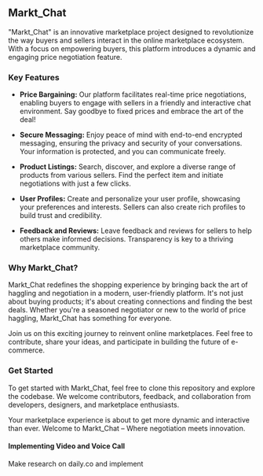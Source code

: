 ## Markt_Chat

"Markt_Chat" is an innovative marketplace project designed to revolutionize the way buyers and sellers interact in the online marketplace ecosystem. With a focus on empowering buyers, this platform introduces a dynamic and engaging price negotiation feature.

### Key Features
- **Price Bargaining:** Our platform facilitates real-time price negotiations, enabling buyers to engage with sellers in a friendly and interactive chat environment. Say goodbye to fixed prices and embrace the art of the deal!

- **Secure Messaging:** Enjoy peace of mind with end-to-end encrypted messaging, ensuring the privacy and security of your conversations. Your information is protected, and you can communicate freely.

- **Product Listings:** Search, discover, and explore a diverse range of products from various sellers. Find the perfect item and initiate negotiations with just a few clicks.

- **User Profiles:** Create and personalize your user profile, showcasing your preferences and interests. Sellers can also create rich profiles to build trust and credibility.

- **Feedback and Reviews:** Leave feedback and reviews for sellers to help others make informed decisions. Transparency is key to a thriving marketplace community.

### Why Markt_Chat?
Markt_Chat redefines the shopping experience by bringing back the art of haggling and negotiation in a modern, user-friendly platform. It's not just about buying products; it's about creating connections and finding the best deals. Whether you're a seasoned negotiator or new to the world of price haggling, Markt_Chat has something for everyone.

Join us on this exciting journey to reinvent online marketplaces. Feel free to contribute, share your ideas, and participate in building the future of e-commerce.

### Get Started
To get started with Markt_Chat, feel free to clone this repository and explore the codebase. We welcome contributors, feedback, and collaboration from developers, designers, and marketplace enthusiasts.

Your marketplace experience is about to get more dynamic and interactive than ever. Welcome to Markt_Chat – Where negotiation meets innovation.

#### Implementing Video and Voice Call
Make research on daily.co and implement 